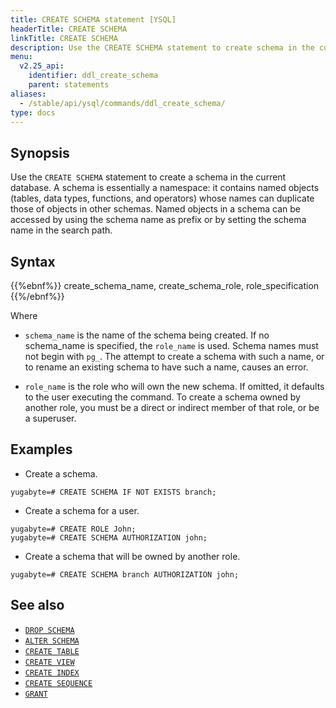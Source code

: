 ```yaml
---
title: CREATE SCHEMA statement [YSQL]
headerTitle: CREATE SCHEMA
linkTitle: CREATE SCHEMA
description: Use the CREATE SCHEMA statement to create schema in the current database.
menu:
  v2.25_api:
    identifier: ddl_create_schema
    parent: statements
aliases:
  - /stable/api/ysql/commands/ddl_create_schema/
type: docs
---
```


## Synopsis

Use the `CREATE SCHEMA` statement to create a schema in the current database.
A schema is essentially a namespace: it contains named objects (tables, data types, functions, and operators) whose names can duplicate those of objects in other schemas.
Named objects in a schema can be accessed by using the schema name as prefix or by setting the schema name in the search path.

## Syntax

{{%ebnf%}}
  create_schema_name,
  create_schema_role,
  role_specification
{{%/ebnf%}}

Where

- `schema_name` is the name of the schema being created. If no schema_name is specified, the `role_name` is used. Schema names must not begin with `pg_`. The attempt to create a schema with such a name, or to rename an existing schema to have such a name, causes an error.

- `role_name` is the role who will own the new schema. If omitted, it defaults to the user executing the command. To create a schema owned by another role, you must be a direct or indirect member of that role, or be a superuser.

## Examples

- Create a schema.

```plpgsql
yugabyte=# CREATE SCHEMA IF NOT EXISTS branch;
```

- Create a schema for a user.

```plpgsql
yugabyte=# CREATE ROLE John;
yugabyte=# CREATE SCHEMA AUTHORIZATION john;
```

- Create a schema that will be owned by another role.

```plpgsql
yugabyte=# CREATE SCHEMA branch AUTHORIZATION john;
```

## See also

- [`DROP SCHEMA`](../ddl_drop_schema)
- [`ALTER SCHEMA`](../ddl_alter_schema)
- [`CREATE TABLE`](../ddl_create_table)
- [`CREATE VIEW`](../ddl_create_view)
- [`CREATE INDEX`](../ddl_create_index/)
- [`CREATE SEQUENCE`](../ddl_create_sequence)
- [`GRANT`](../dcl_grant)
